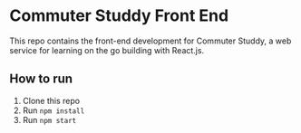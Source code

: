 # Commuter Studdy Front End
This repo contains the front-end development for Commuter Studdy, a web service for learning on the go building with React.js.

## How to run
1. Clone this repo
2. Run `npm install`
3. Run `npm start`
